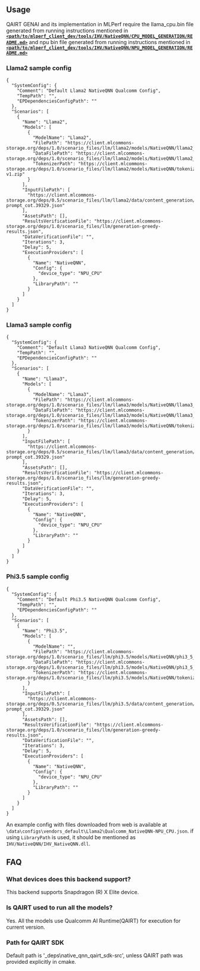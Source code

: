 ## Usage
QAIRT GENAI and its implementation in MLPerf require the llama_cpu.bin file generated from running instructions mentioned in [<code><b><path/to/mlperf_client_dev/tools/IHV/NativeQNN/CPU_MODEL_GENERATION/README.md></b></code>](../../../../../tools/IHV/NativeQNN/CPU_MODEL_GENERATION/README.md) 
and npu bin file generated from running instructions mentioned in [<code><b><path/to/mlperf_client_dev/tools/IHV/NativeQNN/NPU_MODEL_GENERATION/README.md></b></code>](../../../../../tools/IHV/NativeQNN/NPU_MODEL_GENERATION/README.md)

### Llama2 sample config
```
{
  "SystemConfig": {
    "Comment": "Default Llama2 NativeQNN Qualcomm Config",
    "TempPath": "",
    "EPDependenciesConfigPath": ""
  },
  "Scenarios": [
    {
      "Name": "Llama2",
      "Models": [
        {
          "ModelName": "Llama2",
          "FilePath": "https://client.mlcommons-storage.org/deps/1.0/scenario_files/llm/llama2/models/NativeQNN/llama2_cpu.bin",
          "DataFilePath": "https://client.mlcommons-storage.org/deps/1.0/scenario_files/llm/llama2/models/NativeQNN/llama2_npu.zip",
          "TokenizerPath": "https://client.mlcommons-storage.org/deps/1.0/scenario_files/llm/llama2/models/NativeQNN/tokenizer-v1.zip"
        }
      ],
      "InputFilePath": [
        "https://client.mlcommons-storage.org/deps/0.5/scenario_files/llm/llama2/data/content_generation/greedy-prompt_cot.39329.json"
      ],
      "AssetsPath": [],
      "ResultsVerificationFile": "https://client.mlcommons-storage.org/deps/1.0/scenario_files/llm/generation-greedy-results.json",
      "DataVerificationFile": "",
      "Iterations": 3,
      "Delay": 5,
      "ExecutionProviders": [
        {
          "Name": "NativeQNN",
          "Config": {
            "device_type": "NPU_CPU"
          },
          "LibraryPath": ""
        }
      ]
    }
  ]
}
```

### Llama3 sample config
```
{
  "SystemConfig": {
    "Comment": "Default Llama3 NativeQNN Qualcomm Config",
    "TempPath": "",
    "EPDependenciesConfigPath": ""
  },
  "Scenarios": [
    {
      "Name": "Llama3",
      "Models": [
        {
          "ModelName": "Llama3",
          "FilePath": "https://client.mlcommons-storage.org/deps/1.0/scenario_files/llm/llama3/models/NativeQNN/llama3_cpu.bin",
          "DataFilePath": "https://client.mlcommons-storage.org/deps/1.0/scenario_files/llm/llama3/models/NativeQNN/llama3_npu.zip",
          "TokenizerPath": "https://client.mlcommons-storage.org/deps/1.0/scenario_files/llm/llama3/models/NativeQNN/tokenizer.zip"
        }
      ],
      "InputFilePath": [
        "https://client.mlcommons-storage.org/deps/0.5/scenario_files/llm/llama3/data/content_generation/greedy-prompt_cot.39329.json"
      ],
      "AssetsPath": [],
      "ResultsVerificationFile": "https://client.mlcommons-storage.org/deps/1.0/scenario_files/llm/generation-greedy-results.json",
      "DataVerificationFile": "",
      "Iterations": 3,
      "Delay": 5,
      "ExecutionProviders": [
        {
          "Name": "NativeQNN",
          "Config": {
            "device_type": "NPU_CPU"
          },
          "LibraryPath": ""
        }
      ]
    }
  ]
}
```

### Phi3.5 sample config
```
{
  "SystemConfig": {
    "Comment": "Default Phi3.5 NativeQNN Qualcomm Config",
    "TempPath": "",
    "EPDependenciesConfigPath": ""
  },
  "Scenarios": [
    {
      "Name": "Phi3.5",
      "Models": [
        {
          "ModelName": "",
          "FilePath": "https://client.mlcommons-storage.org/deps/1.0/scenario_files/llm/phi3.5/models/NativeQNN/phi3_5_cpu.bin",
          "DataFilePath": "https://client.mlcommons-storage.org/deps/1.0/scenario_files/llm/phi3.5/models/NativeQNN/phi3_5_npu.zip",
          "TokenizerPath": "https://client.mlcommons-storage.org/deps/1.0/scenario_files/llm/phi3.5/models/NativeQNN/tokenizer.zip"
        }
      ],
      "InputFilePath": [
        "https://client.mlcommons-storage.org/deps/0.5/scenario_files/llm/phi3.5/data/content_generation/greedy-prompt_cot.39329.json"
      ],
      "AssetsPath": [],
      "ResultsVerificationFile": "https://client.mlcommons-storage.org/deps/1.0/scenario_files/llm/generation-greedy-results.json",
      "DataVerificationFile": "",
      "Iterations": 3,
      "Delay": 5,
      "ExecutionProviders": [
        {
          "Name": "NativeQNN",
          "Config": {
            "device_type": "NPU_CPU"
          },
          "LibraryPath": ""
        }
      ]
    }
  ]
}
```

An example config with files downloaded from web is available at `\data\configs\vendors_default\Llama2\Qualcomm_NativeQNN-NPU_CPU.json`. if using `LibraryPath` is used, it should be mentioned as `IHV/NativeQNN/IHV_NativeQNN.dll`. 

## FAQ

### What devices does this backend support?

This backend supports Snapdragon (R) X Elite  device.

### Is QAIRT used to run all the models?

Yes. All the models use Qualcomm AI Runtime(QAIRT) for execution for current version.

### Path for QAIRT SDK

Default path is '<cmake-build-dir>\_deps\native_qnn_qairt_sdk-src', unless QAIRT path was provided explicitly in cmake.